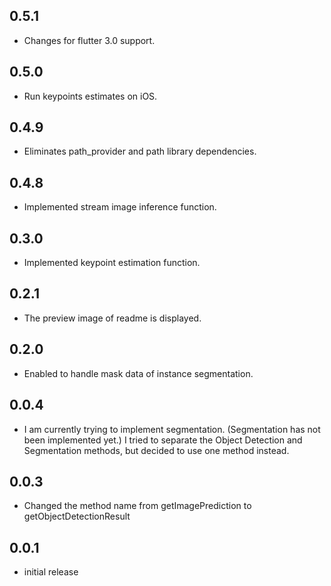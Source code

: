 ## 0.5.1

- Changes for flutter 3.0 support.

## 0.5.0

- Run keypoints estimates on iOS.

## 0.4.9

- Eliminates path_provider and path library dependencies.

## 0.4.8

- Implemented stream image inference function.

## 0.3.0

- Implemented keypoint estimation function.

## 0.2.1

- The preview image of readme is displayed.

## 0.2.0

- Enabled to handle mask data of instance segmentation.

## 0.0.4

- I am currently trying to implement segmentation. (Segmentation has not been implemented yet.) I tried to separate the Object Detection and Segmentation methods, but decided to use one method instead.

## 0.0.3

- Changed the method name from getImagePrediction to getObjectDetectionResult

## 0.0.1

- initial release
